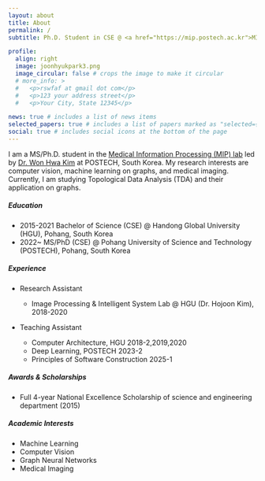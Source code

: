 ```yaml
---
layout: about
title: About
permalink: /
subtitle: Ph.D. Student in CSE @ <a href="https://mip.postech.ac.kr">MIP Lab</a>, POSTECH

profile:
  align: right
  image: joonhyukpark3.png
  image_circular: false # crops the image to make it circular
  # more_info: >
  #   <p>rswfaf at gmail dot com</p>
  #   <p>123 your address street</p>
  #   <p>Your City, State 12345</p>

news: true # includes a list of news items
selected_papers: true # includes a list of papers marked as "selected={true}"
social: true # includes social icons at the bottom of the page
---
```


I am a MS/Ph.D. student in the <a href="https://mip.postech.ac.kr">Medical Information Processing (MIP) lab</a> led by <a href="https://wwplato.github.io">Dr. Won Hwa Kim</a> at POSTECH, South Korea.
My research interests are computer vision, machine learning on graphs, and medical imaging.
Currently, I am studying Topological Data Analysis (TDA) and their application on graphs.

##### <b>Education</b>

- 2015-2021 Bachelor of Science (CSE) @ Handong Global University (HGU), Pohang, South Korea
- 2022~ MS/PhD (CSE) @ Pohang University of Science and Technology (POSTECH), Pohang, South Korea

##### <b>Experience</b>

- Research Assistant

  - Image Processing & Intelligent System Lab @ HGU (Dr. Hojoon Kim), 2018-2020

- Teaching Assistant
  - Computer Architecture, HGU 2018-2,2019,2020
  - Deep Learning, POSTECH 2023-2
  - Principles of Software Construction 2025-1

##### <b>Awards & Scholarships</b>

- Full 4-year National Excellence Scholarship of science and engineering department (2015)

##### <b>Academic Interests</b>

- Machine Learning
- Computer Vision
- Graph Neural Networks
- Medical Imaging
